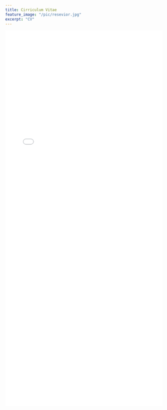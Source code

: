 ```yaml
---
title: Cirriculum Vitae
feature_image: "/pic/resevior.jpg"
excerpt: "CV"
---
```


<object data="/pdf/Petersen_CV_2018.pdf" type="application/pdf" width="100%" height="1200">
<iframe src="/pdf/Petersen_CV_2018.pdf" width="100%" height="1200" style="border: none;">
This browser does not support PDFs. Please download the PDF to view it: <a href="/pdf/Petersen_CV_2017.pdf">Download PDF</a>
</iframe>
</object>






































